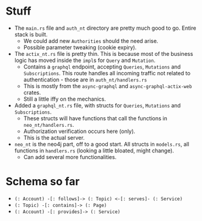 # Stuff
- The `main.rs` file and `auth_nt` directory are pretty much good to go. Entire stack is built.
  - We could add new `Authorities` should the need arise.
  - Possible parameter tweaking (cookie expiry).
- The `actix_nt.rs` file is pretty thin. This is because most of the business logic has moved inside the `impl`s for `Query` and `Mutation`.
  - Contains a `graphql` endpoint, accepting `Queries`, `Mutations` and `Subscriptions`. This route handles all incoming traffic not related to authentication - those are in `auth_nt/handlers.rs`
  - This is mostly from the `async-graphql` and `async-graphql-actix-web` crates.
  - Still a little iffy on the mechanics.
- Added a `graphql_nt.rs` file, with structs for `Queries`, `Mutations` and `Subscriptions`.
  - These structs will have functions that call the functions in `neo_nt/handlers.rs`.
  - Authorization verification occurs here (only).
  - This is the actual server.
- `neo_nt` is the neo4j part, off to a good start. All structs in `models.rs`, all functions in `handlers.rs` (looking a little bloated, might change).
  - Can add several more functionalities.

# Schema so far
- ```(: Account) -[: follows]-> (: Topic) <-[: serves]- (: Service) ```
- ```(: Topic) -[: contains]-> (: Page)```
- ```(: Account) -[: provides]-> (: Service)```